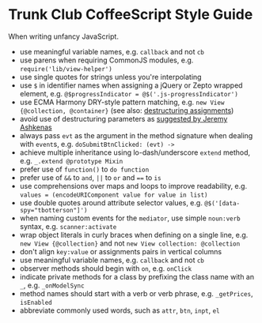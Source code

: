 # Trunk Club CoffeeScript Style Guide

When writing unfancy JavaScript.

- use meaningful variable names, e.g. `callback` and not `cb`
- use parens when requiring CommonJS modules, e.g. `require('lib/view-helper')`
- use single quotes for strings unless you're interpolating
- use `$` in identifier names when assigning a jQuery or Zepto wrapped element, e.g. `@$progressIndicator = @$('.js-progressIndicator')`
- use ECMA Harmony DRY-style pattern matching, e.g. `new View {@collection, @container}` (see also: [destructuring assignments](http://coffeescript.org/#destructuring))
- avoid use of destructuring parameters as [suggested by Jeremy Ashkenas](https://github.com/jashkenas/coffee-script/issues/1607#issuecomment-3341285)
- always pass `evt` as the argument in the method signature when dealing with `event`s, e.g. `doSubmitBtnClicked: (evt) ->`
- achieve multiple inheritance using lo-dash/underscore `extend` method, e.g. `_.extend @prototype Mixin`
- prefer use of `function()` to `do function`
- prefer use of `&&` to `and`, `||` to `or` and `==` to `is`
- use comprehensions over maps and loops to improve readability, e.g. `values = (encodeURIComponent value for value in list)`
- use double quotes around attribute selector values, e.g. `@$('[data-spy="tbotterson"]')`
- when naming custom events for the `mediator`, use simple `noun:verb` syntax, e.g. `scanner:activate`
- wrap object literals in curly braces when defining on a single line, e.g. `new View {@collection}` and not `new View collection: @collection`
- don't align `key:value` or assignments pairs in vertical columns
- use meaningful variable names, e.g. `callback` and not `cb`
- observer methods should begin with `on`, e.g. `onClick`
- indicate private methods for a class by prefixing the class name with an `_`, e.g. `_onModelSync`
- method names should start with a verb or verb phrase, e.g. `_getPrices`, `isEnabled`
- abbreviate commonly used words, such as `attr`, `btn`, `inpt`, `el`

